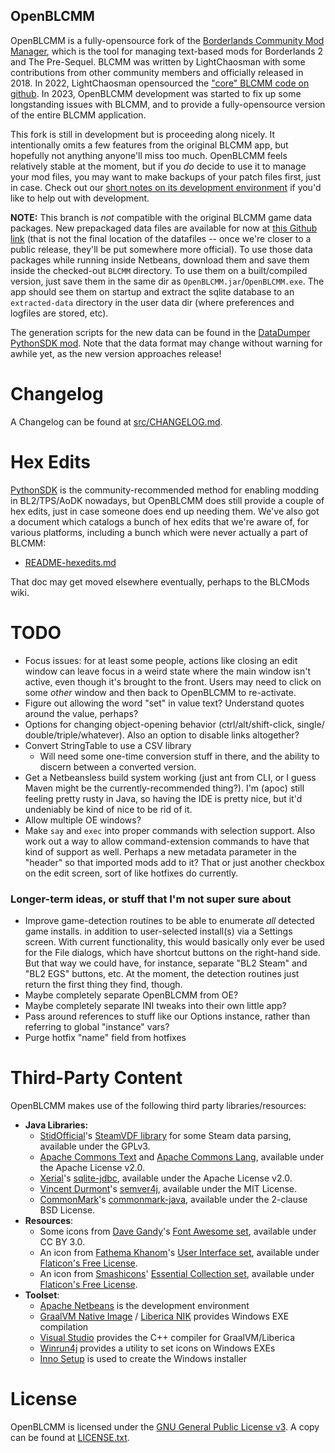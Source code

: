 OpenBLCMM
---------

OpenBLCMM is a fully-opensource fork of the
[Borderlands Community Mod Manager](https://borderlandsmodding.com/running-mods/#managing-text-based-mods-starting-blcmm),
which is the tool for managing text-based mods for Borderlands 2 and
The Pre-Sequel.  BLCMM was written by LightChaosman with some contributions
from other community members and officially released in 2018.  In 2022,
LightChaosman opensourced the ["core" BLCMM code on github](https://github.com/LightChaosman/blcmm).
In 2023, OpenBLCMM development was started to fix up some longstanding
issues with BLCMM, and to provide a fully-opensource version of the entire
BLCMM application.

This fork is still in development but is proceeding along nicely.  It
intentionally omits a few features from the original BLCMM app, but hopefully
not anything anyone'll miss too much.  OpenBLCMM feels relatively stable at the
moment, but if you *do* decide to use it to manage your mod files, you may
want to make backups of your patch files first, just in case.  Check out
our [short notes on its development environment](README-developing.md)
if you'd like to help out with development.

**NOTE:** This branch is *not* compatible with the original BLCMM game data
packages.  New prepackaged data files are available for now at [this Github
link](https://github.com/apocalyptech/OpenBLCMM-Data-TestBed/releases)
(that is not the final location of the datafiles -- once we're closer to
a public release, they'll be put somewhere more official).  To use those data
packages while running inside Netbeans, download them and save them inside the
checked-out `BLCMM` directory.  To use them on a built/compiled version, just
save them in the same dir as `OpenBLCMM.jar`/`OpenBLCMM.exe`.  The app should
see them on startup and extract the sqlite database to an `extracted-data`
directory in the user data dir (where preferences and logfiles are stored,
etc).

The generation scripts for the new data can be found in the [DataDumper
PythonSDK mod](https://github.com/BLCM/DataDumper).  Note that the data
format may change without warning for awhile yet, as the new version
approaches release!

Changelog
=========

A Changelog can be found at [src/CHANGELOG.md](src/CHANGELOG.md).

Hex Edits
=========

[PythonSDK](https://borderlandsmodding.com/sdk-mods/) is the community-recommended
method for enabling modding in BL2/TPS/AoDK nowadays, but OpenBLCMM does still
provide a couple of hex edits, just in case someone does end up needing them.
We've also got a document which catalogs a bunch of hex edits that we're aware of,
for various platforms, including a bunch which were never actually a part of
BLCMM:

* [README-hexedits.md](README-hexedits.md)

That doc may get moved elsewhere eventually, perhaps to the BLCMods wiki.

TODO
====

- Focus issues: for at least some people, actions like closing an edit window
  can leave focus in a weird state where the main window isn't active, even
  though it's brought to the front.  Users may need to click on some *other*
  window and then back to OpenBLCMM to re-activate.
- Figure out allowing the word "set" in value text?  Understand quotes around
  the value, perhaps?
- Options for changing object-opening behavior (ctrl/alt/shift-click, single/
  double/triple/whatever).  Also an option to disable links altogether?
- Convert StringTable to use a CSV library
  - Will need some one-time conversion stuff in there, and the ability to
    discern between a converted version.
- Get a Netbeansless build system working (just ant from CLI, or I guess
  Maven might be the currently-recommended thing?).  I'm (apoc) still
  feeling pretty rusty in Java, so having the IDE is pretty nice, but
  it'd undeniably be kind of nice to be rid of it.
- Allow multiple OE windows?
- Make `say` and `exec` into proper commands with selection support.  Also
  work out a way to allow command-extension commands to have that kind of
  support as well.  Perhaps a new metadata parameter in the "header" so that
  imported mods add to it?  That or just another checkbox on the edit
  screen, sort of like hotfixes do currently.

### Longer-term ideas, or stuff that I'm not super sure about

- Improve game-detection routines to be able to enumerate *all* detected
  game installs. in addition to user-selected install(s) via a Settings
  screen.  With current functionality, this would basically only ever be
  used for the File dialogs, which have shortcut buttons on the right-hand
  side.  But that way we could have, for instance, separate "BL2 Steam"
  and "BL2 EGS" buttons, etc.  At the moment, the detection routines just
  return the first thing they find, though.
- Maybe completely separate OpenBLCMM from OE?
- Maybe completely separate INI tweaks into their own little app?
- Pass around references to stuff like our Options instance, rather than
  referring to global "instance" vars?
- Purge hotfix "name" field from hotfixes

Third-Party Content
===================

OpenBLCMM makes use of the following third party libraries/resources:

- **Java Libraries:**
  - [StidOfficial](https://github.com/StidOfficial)'s [SteamVDF library](https://github.com/StidOfficial/SteamVDF)
    for some Steam data parsing, available under the GPLv3.
  - [Apache Commons Text](https://commons.apache.org/proper/commons-text/) and
    [Apache Commons Lang](https://commons.apache.org/proper/commons-lang/), available
    under the Apache License v2.0.
  - [Xerial](https://github.com/Xerial)'s [sqlite-jdbc](https://github.com/xerial/sqlite-jdbc),
    available under the Apache License v2.0.
  - [Vincent Durmont](https://github.com/vdurmont)'s [semver4j](https://github.com/vdurmont/semver4j),
    available under the MIT License.
  - [CommonMark](https://github.com/commonmark)'s [commonmark-java](https://github.com/commonmark/commonmark-java),
    available under the 2-clause BSD License.
- **Resources**:
  - Some icons from [Dave Gandy](http://www.flaticon.com/authors/dave-gandy)'s
    [Font Awesome set](http://www.flaticon.com/packs/font-awesome), available under
    CC BY 3.0.
  - An icon from [Fathema Khanom](https://www.flaticon.com/authors/fathema-khanom)'s
    [User Interface set](https://www.flaticon.com/packs/user-interface-2899), available
    under [Flaticon's Free License](https://www.flaticon.com/free-icons/ui).
  - An icon from [Smashicons](https://www.flaticon.com/authors/smashicons)'
    [Essential Collection set](https://www.flaticon.com/packs/essential-collection),
    available under [Flaticon's Free License](https://www.flaticon.com/free-icons/ui).
- **Toolset**:
  - [Apache Netbeans](https://netbeans.apache.org/) is the development environment
  - [GraalVM Native Image](https://www.graalvm.org/22.0/reference-manual/native-image/) /
    [Liberica NIK](https://bell-sw.com/liberica-native-image-kit/) provides
    Windows EXE compilation
  - [Visual Studio](https://visualstudio.microsoft.com/) provides the C++
    compiler for GraalVM/Liberica
  - [Winrun4j](https://github.com/poidasmith/winrun4j) provides a utility to
    set icons on Windows EXEs
  - [Inno Setup](https://jrsoftware.org/isinfo.php) is used to create the
    Windows installer

License
=======

OpenBLCMM is licensed under the [GNU General Public License v3](https://www.gnu.org/licenses/gpl-3.0.en.html).
A copy can be found at [LICENSE.txt](LICENSE.txt).

